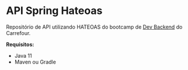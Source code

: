 # API Spring Hateoas

Repositório de API utilizando HATEOAS do bootcamp de [Dev Backend](https://web.digitalinnovation.one/track/backend-developer-carrefour)
do Carrefour.

**Requisitos:**

* Java 11
* Maven ou Gradle

